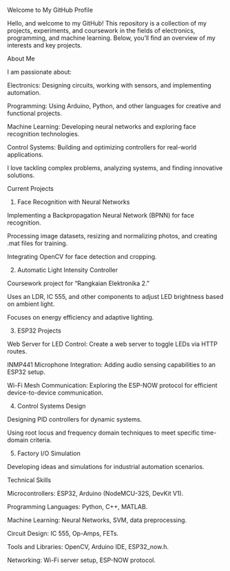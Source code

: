 Welcome to My GitHub Profile

Hello, and welcome to my GitHub! This repository is a collection of my projects, experiments, and coursework in the fields of electronics, programming, and machine learning. Below, you’ll find an overview of my interests and key projects.

About Me

I am passionate about:

Electronics: Designing circuits, working with sensors, and implementing automation.

Programming: Using Arduino, Python, and other languages for creative and functional projects.

Machine Learning: Developing neural networks and exploring face recognition technologies.

Control Systems: Building and optimizing controllers for real-world applications.

I love tackling complex problems, analyzing systems, and finding innovative solutions.

Current Projects

1. Face Recognition with Neural Networks

Implementing a Backpropagation Neural Network (BPNN) for face recognition.

Processing image datasets, resizing and normalizing photos, and creating .mat files for training.

Integrating OpenCV for face detection and cropping.

2. Automatic Light Intensity Controller

Coursework project for “Rangkaian Elektronika 2.”

Uses an LDR, IC 555, and other components to adjust LED brightness based on ambient light.

Focuses on energy efficiency and adaptive lighting.

3. ESP32 Projects

Web Server for LED Control: Create a web server to toggle LEDs via HTTP routes.

INMP441 Microphone Integration: Adding audio sensing capabilities to an ESP32 setup.

Wi-Fi Mesh Communication: Exploring the ESP-NOW protocol for efficient device-to-device communication.

4. Control Systems Design

Designing PID controllers for dynamic systems.

Using root locus and frequency domain techniques to meet specific time-domain criteria.

5. Factory I/O Simulation

Developing ideas and simulations for industrial automation scenarios.

Technical Skills

Microcontrollers: ESP32, Arduino (NodeMCU-32S, DevKit V1).

Programming Languages: Python, C++, MATLAB.

Machine Learning: Neural Networks, SVM, data preprocessing.

Circuit Design: IC 555, Op-Amps, FETs.

Tools and Libraries: OpenCV, Arduino IDE, ESP32_now.h.

Networking: Wi-Fi server setup, ESP-NOW protocol.
